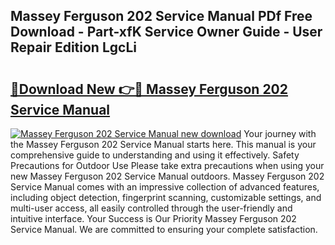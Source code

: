 ## Massey Ferguson 202 Service Manual PDf Free Download - Part-xfK Service Owner Guide - User Repair Edition LgcLi

# <h2><a href="http://bc73744.oget.top/?id=Massey+Ferguson+202+Service+Manual">🔗Download New 👉🔴 Massey Ferguson 202 Service Manual</a></h2>

[![Massey Ferguson 202 Service Manual new download](https://i.imgur.com/5g1atiW.png)](http://bc73744.oget.top/?id=Massey+Ferguson+202+Service+Manual)
Your journey with the Massey Ferguson 202 Service Manual starts here. This manual is your comprehensive guide to understanding and using it effectively. Safety Precautions for Outdoor Use Please take extra precautions when using your new Massey Ferguson 202 Service Manual outdoors. Massey Ferguson 202 Service Manual comes with an impressive collection of advanced features, including object detection, fingerprint scanning, customizable settings, and multi-user access, all easily controlled through the user-friendly and intuitive interface. Your Success is Our Priority Massey Ferguson 202 Service Manual. We are committed to ensuring your complete satisfaction.
